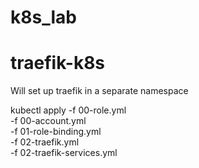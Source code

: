 # k8s_lab


# traefik-k8s
Will set up traefik in a separate namespace

kubectl apply -f 00-role.yml \
              -f 00-account.yml \
              -f 01-role-binding.yml \
              -f 02-traefik.yml \
              -f 02-traefik-services.yml
